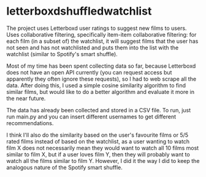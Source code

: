 # letterboxdshuffledwatchlist

The project uses Letterboxd user ratings to suggest new films to users. Uses collaborative filtering, specifically item-item collaborative filtering: for each film (in a subset of) the watchlist, it will suggest films that the user has not seen and has not watchlisted and puts them into the list with the watchlist (similar to Spotify's smart shuffle).

Most of my time has been spent collecting data so far, because Letterboxd does not have an open API currently (you can request access but apparently they often ignore these requests), so I had to web scrape all the data. After doing this, I used a simple cosine similarity algorithm to find similar films, but would like to do a better algorithm and evaluate it more in the near future.

The data has already been collected and stored in a CSV file. To run, just run main.py and you can insert different usernames to get different recommendations.

I think I'll also do the similarity based on the user's favourite films or 5/5 rated films instead of based on the watchlist, as a user wanting to watch film X does not necessarily mean they would want to watch all 10 films most similar to film X, but if a user loves film Y, then they will probably want to watch all the films similar to film Y. However, I did it the way I did to keep the analogous nature of the Spotify smart shuffle.
